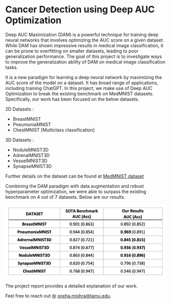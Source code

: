 # Cancer Detection using Deep AUC Optimization

Deep AUC Maximization (DAM) is a powerful technique for training deep neural networks that involves optimizing the AUC score on a given dataset. While DAM has shown impressive results in medical image classification, it can be prone to overfitting on smaller datasets, leading to poor generalization performance. The goal of this project is to investigate ways to improve the generalization ability of DAM on medical image classification tasks.


It is a new paradigm for learning a deep neural network by maximizing the AUC score of the model on a dataset. It has broad range of applications, including training ChatGPT. In this project, we make use of Deep AUC Optimization to break the existing benchmark on MedMNIST datasets. Specifically, our work has been focused on the below datasets.

2D Datasets : 
- BreastMNIST 
- PneumoniaMNIST
- ChestMNIST  [Multiclass classification]

3D Datasets : 
- NoduleMNIST3D
- AdrenalMNIST3D
- VesselMNIST3D
- SynapseMNIST3D

Further details on the  dataset can be found at [MedMNIST dataset](https://medmnist.com/)

Combining the DAM paradigm with data augmentation and robust hyperparameter optimization, we were able to surpass the existing benchmark on 4 out of 7 datasets. Below are our results.

![img](./Results.png)

The project report provides a detailed explanation of our work.


Feel free to reach out @ [sneha.mishra@tamu.edu](mailto:sneha.mishra@tamu.edu).
